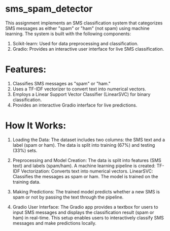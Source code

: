 # sms_spam_detector

This assignment implements an SMS classification system that categorizes SMS messages as either "spam" or "ham" (not spam) using machine learning. The system is built with the following components:
1. Scikit-learn: Used for data preprocessing and classification.
2. Gradio: Provides an interactive user interface for live SMS classification.

# Features:
1. Classifies SMS messages as "spam" or "ham."
2. Uses a TF-IDF vectorizer to convert text into numerical vectors.
3. Employs a Linear Support Vector Classifier (LinearSVC) for binary classification.
4. Provides an interactive Gradio interface for live predictions.

# How It Works:
1. Loading the Data:
The dataset includes two columns: the SMS text and a label (spam or ham).
The data is split into training (67%) and testing (33%) sets.

2. Preprocessing and Model Creation:
The data is split into features (SMS text) and labels (spam/ham).
A machine learning pipeline is created:
TF-IDF Vectorization: Converts text into numerical vectors.
LinearSVC: Classifies the messages as spam or ham.
The model is trained on the training data.

3. Making Predictions:
The trained model predicts whether a new SMS is spam or not by passing the text through the pipeline.

4. Gradio User Interface:
The Gradio app provides a textbox for users to input SMS messages and displays the classification result (spam or ham) in real-time.
This setup enables users to interactively classify SMS messages and make predictions locally.
